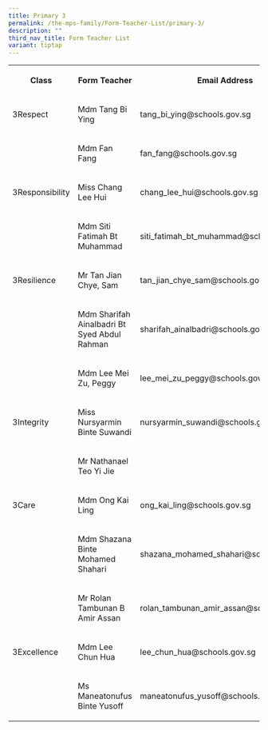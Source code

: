 ```yaml
---
title: Primary 3
permalink: /the-mps-family/Form-Teacher-List/primary-3/
description: ""
third_nav_title: Form Teacher List
variant: tiptap
---
```

<table><tbody><tr><th rowspan="1" colspan="1"><p>Class</p></th><th rowspan="1" colspan="1"><p>Form Teacher</p></th><th rowspan="1" colspan="1"><p>Email Address</p></th></tr><tr><td rowspan="1" colspan="1"><p>3Respect</p></td><td rowspan="1" colspan="1"><p>Mdm Tang Bi Ying </p></td><td rowspan="1" colspan="1"><p>tang_bi_ying@schools.gov.sg</p></td></tr><tr><td rowspan="1" colspan="1"><p></p></td><td rowspan="1" colspan="1"><p>Mdm Fan Fang</p></td><td rowspan="1" colspan="1"><p>fan_fang@schools.gov.sg</p></td></tr><tr><td rowspan="1" colspan="1"><p>3Responsibility</p></td><td rowspan="1" colspan="1"><p>Miss Chang Lee Hui</p></td><td rowspan="1" colspan="1"><p>chang_lee_hui@schools.gov.sg</p></td></tr><tr><td rowspan="1" colspan="1"><p></p></td><td rowspan="1" colspan="1"><p>Mdm Siti Fatimah Bt Muhammad</p></td><td rowspan="1" colspan="1"><p>siti_fatimah_bt_muhammad@schools.gov.sg</p></td></tr><tr><td rowspan="1" colspan="1"><p>3Resilience</p></td><td rowspan="1" colspan="1"><p>Mr Tan Jian Chye, Sam</p></td><td rowspan="1" colspan="1"><p>tan_jian_chye_sam@schools.gov.sg</p></td></tr><tr><td rowspan="1" colspan="1"><p></p></td><td rowspan="1" colspan="1"><p>Mdm Sharifah Ainalbadri Bt Syed Abdul Rahman </p></td><td rowspan="1" colspan="1"><p>sharifah_ainalbadri@schools.gov.sg</p></td></tr><tr><td rowspan="1" colspan="1"><p></p></td><td rowspan="1" colspan="1"><p>Mdm Lee Mei Zu, Peggy</p></td><td rowspan="1" colspan="1"><p>lee_mei_zu_peggy@schools.gov.sg</p></td></tr><tr><td rowspan="1" colspan="1"><p>3Integrity</p></td><td rowspan="1" colspan="1"><p>Miss Nursyarmin Binte Suwandi</p></td><td rowspan="1" colspan="1"><p>nursyarmin_suwandi@schools.gov.sg</p></td></tr><tr><td rowspan="1" colspan="1"><p></p></td><td rowspan="1" colspan="1"><p>Mr Nathanael Teo Yi Jie </p></td><td rowspan="1" colspan="1"><p></p></td></tr><tr><td rowspan="1" colspan="1"><p>3Care</p></td><td rowspan="1" colspan="1"><p>Mdm Ong Kai Ling</p></td><td rowspan="1" colspan="1"><p>ong_kai_ling@schools.gov.sg</p></td></tr><tr><td rowspan="1" colspan="1"><p></p></td><td rowspan="1" colspan="1"><p>Mdm Shazana Binte Mohamed Shahari </p></td><td rowspan="1" colspan="1"><p>shazana_mohamed_shahari@schools.gov.sg</p></td></tr><tr><td rowspan="1" colspan="1"><p></p></td><td rowspan="1" colspan="1"><p>Mr Rolan Tambunan B Amir Assan</p></td><td rowspan="1" colspan="1"><p>rolan_tambunan_amir_assan@schools.gov.sg</p></td></tr><tr><td rowspan="1" colspan="1"><p>3Excellence</p></td><td rowspan="1" colspan="1"><p>Mdm Lee Chun Hua</p></td><td rowspan="1" colspan="1"><p>lee_chun_hua@schools.gov.sg</p></td></tr><tr><td rowspan="1" colspan="1"><p></p></td><td rowspan="1" colspan="1"><p>Ms Maneatonufus Binte Yusoff</p></td><td rowspan="1" colspan="1"><p>maneatonufus_yusoff@schools.gov.sg</p></td></tr></tbody></table><p></p>